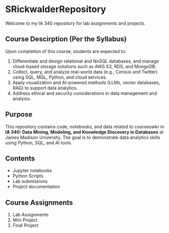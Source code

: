 # SRickwalderRepository

Welcome to my IA 340 repository for lab assignments and projects. 

## Course Descirption (Per the Syllabus)

Upon completion of this course, students are expected to:
1. Differentiate and design relational and NoSQL databases, and manage cloud-based storage solutions such as AWS S3, RDS, and MongoDB.
2. Collect, query, and analyze real-world data (e.g., Census and Twitter) using SQL, MQL, Python, and cloud services.
3. Apply visualization and AI-powered methods (LLMs, vector databases, RAG) to support data analytics.
4. Address ethical and security considerations in data management and analysis.

## Purpose

This repository contains code, notebooks, and data related to courseowkr in **IA 340: Data Mining, Modeling, and Knowledge Discovery in Databases** at James Madison University. The goal is to demonstrate data analytics skills using Python, SQL, and AI tools. 

## Contents

- Jupyter notebooks
- Python Scripts
- Lab submissions
- Project documentation

## Course Assignments

1. Lab Assignments
2. Mini Project
3. Final Project
